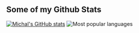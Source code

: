 ## Some of my Github Stats
[![Michal's GitHub stats](https://github-readme-stats.vercel.app/api?username=michpcx&show_icons=true&theme=synthwave)](https://github.com/michpcx)
![Most popular languages](https://github-readme-stats.vercel.app/api/top-langs/?username=michpcx&hide=html&theme=synthwave)

